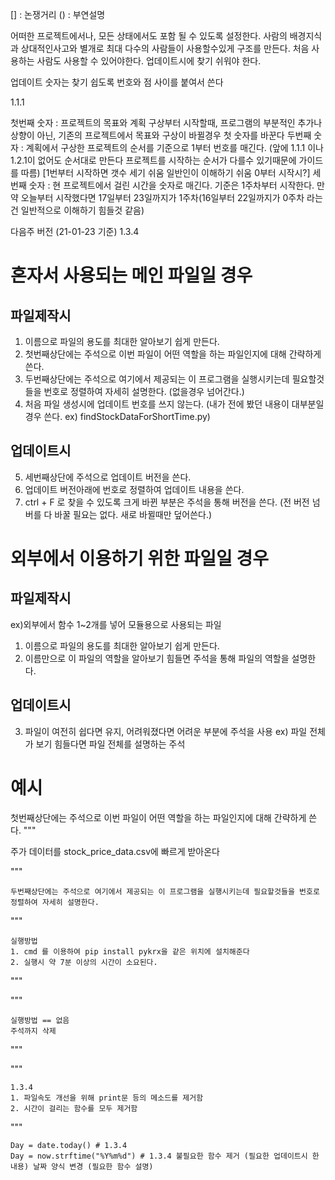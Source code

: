 [] : 논쟁거리 
() : 부연설명

어떠한 프로젝트에서나, 모든 상태에서도 포함 될 수 있도록 설정한다. 
사람의 배경지식과 상대적인사고와 별개로 최대 다수의 사람들이 사용할수있게 구조를 만든다.
처음 사용하는 사람도 사용할 수 있어야한다.
업데이트시에 찾기 쉬워야 한다. 

업데이트 숫자는 찾기 쉽도록 번호와 점 사이를 붙여서 쓴다

1.1.1

첫번째 숫자 : 프로젝트의 목표와 계획 구상부터 시작할때, 프로그램의 부분적인 추가나 상향이 아닌, 기존의 프로젝트에서 목표와 구상이 바뀔경우 첫 숫자를 바꾼다
두번째 숫자 : 계획에서 구상한 프로젝트의 순서를 기준으로 1부터 번호를 매긴다. (앞에 1.1.1 이나 1.2.1이 없어도 순서대로 만든다 프로젝트를 시작하는 순서가 다를수 있기때문에 가이드를 따름)
[1번부터 시작하면 갯수 세기 쉬움 일반인이 이해하기 쉬움 0부터 시작시?]
세번째 숫자 : 현 프로젝트에서 걸린 시간을 숫자로 매긴다. 기준은 1주차부터 시작한다. 
만약 오늘부터 시작했다면 17일부터 23일까지가 1주차(16일부터 22일까지가 0주차 라는건 일반적으로 이해하기 힘들것 같음)

다음주 버전 (21-01-23 기준)
1.3.4

# 혼자서 사용되는 메인 파일일 경우
## 파일제작시
1. 이름으로 파일의 용도를 최대한 알아보기 쉽게 만든다.
2. 첫번째상단에는 주석으로 이번 파일이 어떤 역할을 하는 파일인지에 대해 간략하게 쓴다.
3. 두번째상단에는 주석으로 여기에서 제공되는 이 프로그램을 실행시키는데 필요할것들을 번호로 정렬하여 자세히 설명한다. (없을경우 넘어간다.)
4. 처음 파일 생성시에 업데이트 번호를 쓰지 않는다. (내가 전에 봤던 내용이 대부분일경우 쓴다. ex) findStockDataForShortTime.py)

## 업데이트시
5. 세번째상단에 주석으로 업데이트 버전을 쓴다.
6. 업데이트 버전아래에 번호로 정렬하여 업데이트 내용을 쓴다.
7. ctrl + F 로 찾을 수 있도록 크게 바뀐 부분은 주석을 통해 버전을 쓴다. 
(전 버전 넘버를 다 바꿀 필요는 없다. 새로 바뀔때만 덮어쓴다.)   

# 외부에서 이용하기 위한 파일일 경우
## 파일제작시

ex)외부에서 함수 1~2개를 넣어 모듈용으로 사용되는 파일

1. 이름으로 파일의 용도를 최대한 알아보기 쉽게 만든다.
2. 이름만으로 이 파일의 역할을 알아보기 힘들면 주석을 통해 파일의 역할을 설명한다.

## 업데이트시
3. 파일이 여전히 쉽다면 유지, 어려워졌다면 어려운 부분에 주석을 사용 
ex) 파일 전체가 보기 힘들다면 파일 전체를 설명하는 주석

# 예시
첫번째상단에는 주석으로 이번 파일이 어떤 역할을 하는 파일인지에 대해 간략하게 쓴다. 
"""

주가 데이터를 stock_price_data.csv에 빠르게 받아온다 

"""

    두번째상단에는 주석으로 여기에서 제공되는 이 프로그램을 실행시키는데 필요할것들을 번호로 정렬하여 자세히 설명한다.

"""

    실행방법
    1. cmd 를 이용하여 pip install pykrx을 같은 위치에 설치해준다
    2. 실행시 약 7분 이상의 시간이 소요된다.

"""


"""

    실행방법 == 없음
    주석까지 삭제

"""



"""

    1.3.4
    1. 파일속도 개선을 위해 print문 등의 메소드를 제거함
    2. 시간이 걸리는 함수를 모두 제거함 

"""


    Day = date.today() # 1.3.4
    Day = now.strftime("%Y%m%d") # 1.3.4 불필요한 함수 제거 (필요한 업데이트시 한 내용) 날짜 양식 변경 (필요한 함수 설명)
